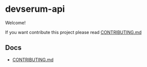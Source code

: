 # devserum-api

Welcome!



If you want contribute this project please read [CONTRIBUTING.md](docs/CONTRIBUTING.md)


## Docs
* [CONTRIBUTING.md](docs/CONTRIBUTING.md)
